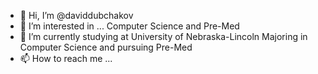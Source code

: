 - 👋 Hi, I’m @daviddubchakov
- 👀 I’m interested in ... Computer Science and Pre-Med
- 🌱 I’m currently studying at University of Nebraska-Lincoln Majoring in Computer Science and pursuing Pre-Med
- 📫 How to reach me ...

<!---
daviddubchakov/daviddubchakov is a ✨ special ✨ repository because its `README.md` (this file) appears on your GitHub profile.
You can click the Preview link to take a look at your changes.
--->
